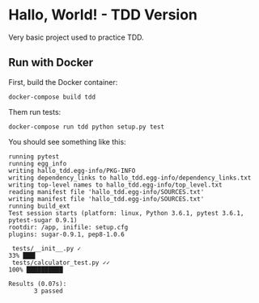 # Hallo, World! - TDD Version

Very basic project used to practice TDD.

## Run with Docker

First, build the Docker container:

```
docker-compose build tdd
```

Them run tests:

```
docker-compose run tdd python setup.py test
```

You should see something like this:

```
running pytest
running egg_info
writing hallo_tdd.egg-info/PKG-INFO
writing dependency_links to hallo_tdd.egg-info/dependency_links.txt
writing top-level names to hallo_tdd.egg-info/top_level.txt
reading manifest file 'hallo_tdd.egg-info/SOURCES.txt'
writing manifest file 'hallo_tdd.egg-info/SOURCES.txt'
running build_ext
Test session starts (platform: linux, Python 3.6.1, pytest 3.6.1, pytest-sugar 0.9.1)
rootdir: /app, inifile: setup.cfg
plugins: sugar-0.9.1, pep8-1.0.6

 tests/__init__.py ✓                                                                              33% ███▍
 tests/calculator_test.py ✓✓                                                                     100% ██████████

Results (0.07s):
       3 passed
```
